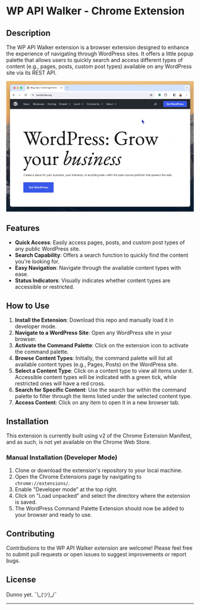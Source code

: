 # WP API Walker - Chrome Extension

## Description

The WP API Walker extension is a browser extension designed to enhance the experience of navigating through WordPress sites. It offers a little popup palette that allows users to quickly search and access different types of content (e.g., pages, posts, custom post types) available on any WordPress site via its REST API.

![demo of using this extension](images/wp-api-walker.gif "WP API Walker preview")

## Features

- **Quick Access**: Easily access pages, posts, and custom post types of any public WordPress site.
- **Search Capability**: Offers a search function to quickly find the content you're looking for.
- **Easy Navigation**: Navigate through the available content types with ease.
- **Status Indicators**: Visually indicates whether content types are accessible or restricted.

## How to Use

1. **Install the Extension**: Download this repo and manually load it in developer mode.
2. **Navigate to a WordPress Site**: Open any WordPress site in your browser.
3. **Activate the Command Palette**: Click on the extension icon to activate the command palette.
4. **Browse Content Types**: Initially, the command palette will list all available content types (e.g., Pages, Posts) on the WordPress site.
5. **Select a Content Type**: Click on a content type to view all items under it. Accessible content types will be indicated with a green tick, while restricted ones will have a red cross.
6. **Search for Specific Content**: Use the search bar within the command palette to filter through the items listed under the selected content type.
7. **Access Content**: Click on any item to open it in a new browser tab.

## Installation

This extension is currently built using v2 of the Chrome Extension Manifest, and as such, is not yet available on the Chrome Web Store.

### Manual Installation (Developer Mode)

1. Clone or download the extension's repository to your local machine.
2. Open the Chrome Extensions page by navigating to `chrome://extensions/`.
3. Enable "Developer mode" at the top right.
4. Click on "Load unpacked" and select the directory where the extension is saved.
5. The WordPress Command Palette Extension should now be added to your browser and ready to use.

## Contributing

Contributions to the WP API Walker extension are welcome! Please feel free to submit pull requests or open issues to suggest improvements or report bugs.

## License

Dunno yet. ¯\\\_(ツ)\_/¯

---
